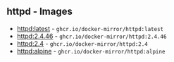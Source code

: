 ## httpd - Images
- [httpd:latest](https://hub.docker.com/_/httpd?tab=tags&page=1&name=latest) - `ghcr.io/docker-mirror/httpd:latest`
- [httpd:2.4.46](https://hub.docker.com/_/httpd?tab=tags&page=1&name=2.4.46) - `ghcr.io/docker-mirror/httpd:2.4.46`
- [httpd:2.4](https://hub.docker.com/_/httpd?tab=tags&page=1&name=2.4) - `ghcr.io/docker-mirror/httpd:2.4`
- [httpd:alpine](https://hub.docker.com/_/httpd?tab=tags&page=1&name=alpine) - `ghcr.io/docker-mirror/httpd:alpine`